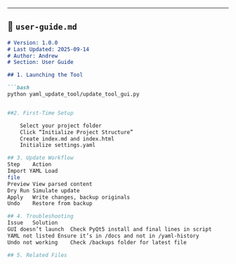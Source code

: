 
---

## 📁 `user-guide.md`

```markdown
# Version: 1.0.0  
# Last Updated: 2025-09-14  
# Author: Andrew  
# Section: User Guide

## 1. Launching the Tool

```bash
python yaml_update_tool/update_tool_gui.py


##2. First-Time Setup

    Select your project folder
    Click “Initialize Project Structure”
    Create index.md and index.html
    Initialize settings.yaml

## 3. Update Workflow
Step	Action
Import YAML	Load
file
Preview	View parsed content
Dry Run	Simulate update
Apply	Write changes, backup originals
Undo	Restore from backup

## 4. Troubleshooting
Issue	Solution
GUI doesn’t launch	Check PyQt5 install and final lines in script
YAML not listed	Ensure it’s in /docs and not in /yaml-history
Undo not working	Check /backups folder for latest file

## 5. Related Files
